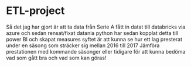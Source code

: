 # ETL-project
Så det jag har gjort är att ta data från Serie A
fått in datat till databricks via azure och sedan rensat/fixat datania python
har sedan kopplat detta till power BI och skapat measures
syftet är att kunna se hur ett lag presterat under en säsong som sträcker sig mellan 2016 till 2017
Jämföra prestationen med kommande säsonger eller tidigare för att kunna bedöma vad som gått bra och vad som kan göras!
